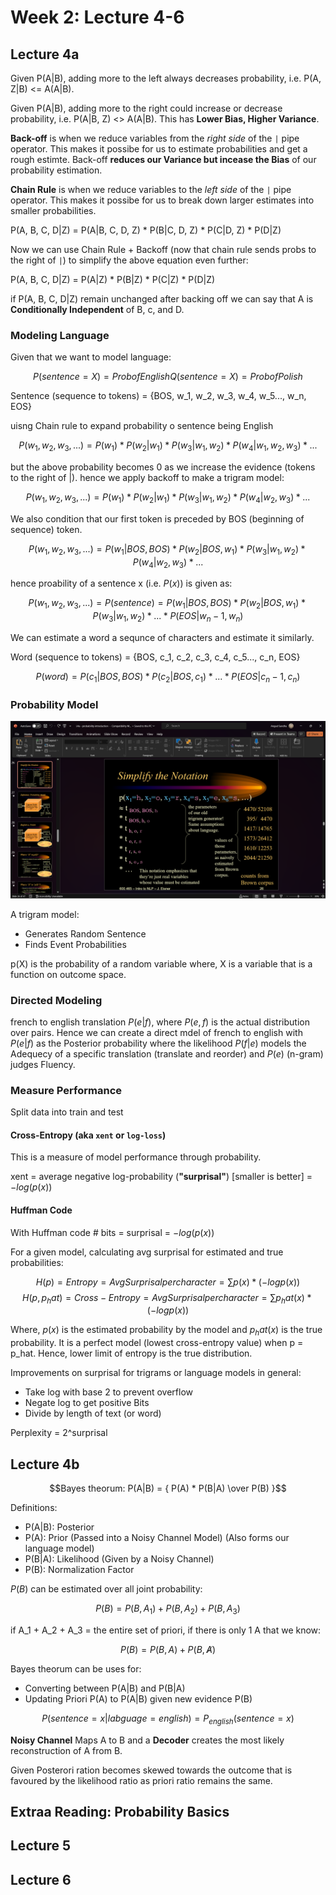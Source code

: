 # Week 2: Lecture 4-6

## Lecture 4a

Given P(A|B), adding more to the left always decreases probability, i.e. P(A, Z|B) <= A(A|B).

Given P(A|B), adding more to the right could increase or decrease probability, i.e. P(A|B, Z) <> A(A|B). This has **Lower Bias, Higher Variance**.

**Back-off** is when we reduce variables from the *right side* of the `|` pipe operator. This makes it possibe for us to estimate probabilities and get a rough estimte. Back-off **reduces our Variance but incease the Bias** of our probability estimation.

**Chain Rule** is when we reduce variables to the *left side* of the `|` pipe operator. This makes it possibe for us to break down larger estimates into smaller probabilities.

P(A, B, C, D|Z) = P(A|B, C, D, Z) \* P(B|C, D, Z) \* P(C|D, Z) \* P(D|Z)

Now we can use Chain Rule + Backoff (now that chain rule sends probs to the right of `|`) to simplify the above equation even further:

P(A, B, C, D|Z) = P(A|Z) \* P(B|Z) \* P(C|Z) \* P(D|Z)

if P(A, B, C, D|Z) remain unchanged after backing off we can say that A is **Conditionally Independent** of B, c, and D.

### Modeling Language

Given that we want to model language:

$$
P(sentence=X) = Prob of English
Q(sentence=X) = Prob of Polish
$$

Sentence (sequence to tokens) = {BOS, w_1, w_2, w_3, w_4, w_5..., w_n, EOS}

uisng Chain rule to expand probability o sentence being English

$$
P(w_1, w_2, w_3,...) = P(w_1)*
P(w_2|w_1)*
P(w_3|w_1, w_2)*
P(w_4|w_1, w_2, w_3)*
...
$$

but the above probability becomes 0 as we increase the evidence (tokens to the right of |). hence we apply backoff to make a trigram model:

$$
P(w_1, w_2, w_3,...) = P(w_1)*
P(w_2|w_1)*
P(w_3|w_1, w_2)*
P(w_4|     w_2, w_3)*
...
$$

We also condition that our first token is preceded by BOS (beginning of sequence) token.

$$
P(w_1, w_2, w_3,...) =
P(w_1|BOS, BOS)*
P(w_2|BOS, w_1)*
P(w_3|w_1, w_2)*
P(w_4|w_2, w_3)*
...
$$

hence proability of a sentence x (i.e. $P(x)$) is given as:

$$
P(w_1, w_2, w_3,...) = P(sentence) =
P(w_1|BOS, BOS) * P(w_2|BOS, w_1) * P(w_3|w_1, w_2) * ... * P(EOS|w_n-1, w_n)
$$

We can estimate a word a sequnce of characters and estimate it similarly.

Word (sequence to tokens) = {BOS, c_1, c_2, c_3, c_4, c_5..., c_n, EOS}

$$
P(word) = P(c_1|BOS, BOS) * P(c_2|BOS, c_1) * ... * P(EOS|c_n-1, c_n)
$$

### Probability Model

![trigram model](./imgs/trigram-model.png)

A trigram model:

- Generates Random Sentence
- Finds Event Probabilities

p(X) is the probability of a random variable where, X is a variable that is a function on outcome space.

### Directed Modeling

french to english translation $P(e|f)$, where $P(e,f)$ is the actual distribution over pairs. Hence we can create a direct mdel of french to english with $P(e|f)$ as the Posterior probability where the likelihood $P(f|e)$ models the Adequecy of a specific translation (translate and reorder) and $P(e)$ (n-gram) judges Fluency.

### Measure Performance

Split data into train and test

#### Cross-Entropy (aka `xent` or `log-loss`)

This is a measure of model performance through probability.

xent = average negative log-probability (**"surprisal"**) [smaller is better] = $-log(p(x))$

#### Huffman Code

With Huffman code # bits = surprisal = $-log(p(x))$

For a given model, calculating avg surprisal for estimated and true probabilities:

$$ H(p) = Entropy = Avg Surprisal per character = \sum p(x) * (-log p(x)) $$
$$ H(p, p_hat) = Cross-Entropy = Avg Surprisal per character = \sum p_hat(x) * (-log p(x)) $$

Where, $p(x)$ is the estimated probability by the model and $p_hat(x)$ is the true probability. It is a perfect model (lowest cross-entropy value) when p = p_hat. Hence, lower limit of entropy is the true distribution.

Improvements on surprisal for trigrams or language models in general:

- Take log with base 2 to prevent overflow
- Negate log to get positive Bits
- Divide by length of text (or word)

Perplexity = 2^surprisal

## Lecture 4b

$$Bayes theorum: P(A|B) = { P(A) * P(B|A) \over P(B) }$$

Definitions:

- P(A|B): Posterior
- P(A): Prior (Passed into a Noisy Channel Model) (Also forms our language model)
- P(B|A): Likelihood (Given by a Noisy Channel)
- P(B): Normalization Factor

$P(B)$ can be estimated over all joint probability:

$$ P(B) = P(B, A_1) + P(B, A_2) + P(B, A_3) $$

if A_1 + A_2 + A_3 = the entire set of priori, if there is only 1 A that we know:

$$ P(B) = P(B, A) + P(B, \not A) $$

Bayes theorum can be uses for:

- Converting between P(A|B) and P(B|A)
- Updating Priori P(A) to P(A|B) given new evidence P(B)

$$ P(sentence=x|labguage=english) = P_{english}(sentence=x) $$

**Noisy Channel** Maps A to B and a **Decoder** creates the most likely reconstruction of A from B.

Given Posterori ration becomes skewed towards the outcome that is favoured by the likelihood ratio as priori ratio remains the same.

## Extraa Reading: Probability Basics

## Lecture 5

## Lecture 6
